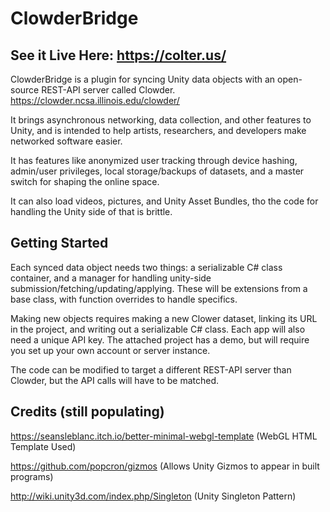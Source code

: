 # ClowderBridge

## See it Live Here: https://colter.us/

ClowderBridge is a plugin for syncing Unity data objects with an open-source REST-API server called Clowder. https://clowder.ncsa.illinois.edu/clowder/

It brings asynchronous networking, data collection, and other features to Unity, and is intended to help artists, researchers, and developers make networked software easier.

It has features like anonymized user tracking through device hashing, admin/user privileges, local storage/backups of datasets, and a master switch for shaping the online space.

It can also load videos, pictures, and Unity Asset Bundles, tho the code for handling the Unity side of that is brittle. 

## Getting Started

Each synced data object needs two things: a serializable C# class container, and a manager for handling unity-side submission/fetching/updating/applying. These will be extensions from a base class, with function overrides to handle specifics. 

Making new objects requires making a new Clower dataset, linking its URL in the project, and writing out a serializable C# class.
Each app will also need a unique API key. The attached project has a demo, but will require you set up your own account or server instance. 

The code can be modified to target a different REST-API server than Clowder, but the API calls will have to be matched. 


## Credits (still populating)

https://seansleblanc.itch.io/better-minimal-webgl-template (WebGL HTML Template Used)

https://github.com/popcron/gizmos (Allows Unity Gizmos to appear in built programs)

http://wiki.unity3d.com/index.php/Singleton (Unity Singleton Pattern) 

